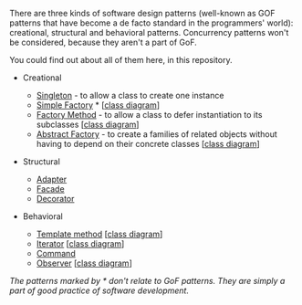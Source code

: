 There are three kinds of software design patterns 
(well-known as GOF patterns that have become a de facto standard in the programmers' world): 
creational, structural and behavioral patterns. Concurrency patterns won't be considered, because they aren't a part of GoF.
  
You could find out about all of them here, in this repository.

* Creational

    * [Singleton](https://github.com/andrewtobilko/patterns/tree/master/src/com/github/tobilko/creational/singleton/
                  "Singleton")
                  - to allow a class to create one instance
    * [Simple Factory](https://github.com/andrewtobilko/patterns/tree/master/src/com/github/tobilko/creational/simplefactory/
                       "Simple Factory") *
                       <the description>
                       [[class diagram](http://i.stack.imgur.com/OX1Pb.png)]
    * [Factory Method](https://github.com/andrewtobilko/patterns/tree/master/src/com/github/tobilko/creational/factorymethod/ 
                       "Factory Method")
                       - to allow a class to defer instantiation to its subclasses
                       [[class diagram](http://i.stack.imgur.com/Oo8zs.png)]             
    * [Abstract Factory](https://github.com/andrewtobilko/patterns/tree/master/src/com/github/tobilko/creational/abstractfactory/
                         "Abstract Factory")
                         - to create a families of related objects without having to depend on their concrete classes
                         [[class diagram](http://i.stack.imgur.com/WgecL.png)]
                         
* Structural

    * [Adapter](https://github.com/andrewtobilko/patterns/tree/master/src/com/github/tobilko/structural/adapter/
                "Adapter")
                <the description>
    * [Facade](https://github.com/andrewtobilko/patterns/tree/master/src/com/github/tobilko/structural/facade/
               "Facade")
               <the description>
    * [Decorator](https://github.com/andrewtobilko/patterns/tree/master/src/com/github/tobilko/structural/decorator/
                  "Decorator")
                  <the description>
                  
* Behavioral

    * [Template method](https://github.com/andrewtobilko/patterns/tree/master/src/com/github/tobilko/behavioral/templatemethod/
                        "Template method")
                        <the description>
                        [[class diagram](http://i.stack.imgur.com/Z7TIe.png)]  
    * [Iterator](https://github.com/andrewtobilko/patterns/tree/master/src/com/github/tobilko/behavioral/iterator/
                 "Iterator") 
                 <the description>
                 [[class diagram](http://i.stack.imgur.com/TUjY1.png)] 
    * [Command](https://github.com/andrewtobilko/patterns/tree/master/src/com/github/tobilko/behavioral/command/
                "Command")
                <the description>
    * [Observer](https://github.com/andrewtobilko/patterns/tree/master/src/com/github/tobilko/behavioral/observer/
                 "Observer")
                 <the description>
                 [[class diagram](http://i.stack.imgur.com/HDkSG.png)]

*The patterns marked by * don't relate to GoF patterns. They are simply a part of good practice of software development.*